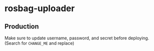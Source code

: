 # rosbag-uploader


## Production

Make sure to update username, password, and secret before deploying.
(Search for `CHANGE_ME` and replace)
